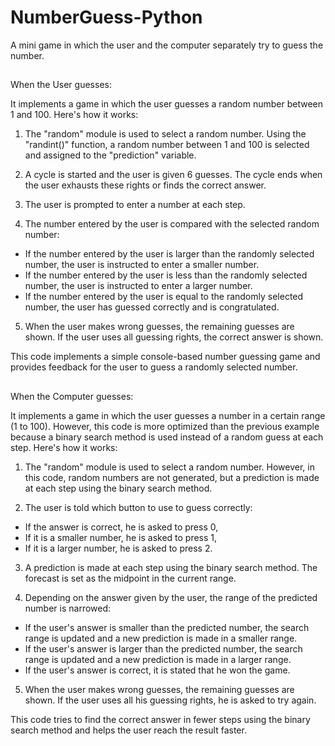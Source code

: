 # NumberGuess-Python
A mini game in which the user and the computer separately try to guess the number.

##

When the User guesses:

It implements a game in which the user guesses a random number between 1 and 100. Here's how it works:

1. The "random" module is used to select a random number. Using the "randint()" function, a random number between 1 and 100 is selected and assigned to the "prediction" variable.

2. A cycle is started and the user is given 6 guesses. The cycle ends when the user exhausts these rights or finds the correct answer.

3. The user is prompted to enter a number at each step.

4. The number entered by the user is compared with the selected random number:
  - If the number entered by the user is larger than the randomly selected number, the user is instructed to enter a smaller number.
  - If the number entered by the user is less than the randomly selected number, the user is instructed to enter a larger number.
  - If the number entered by the user is equal to the randomly selected number, the user has guessed correctly and is congratulated.

5. When the user makes wrong guesses, the remaining guesses are shown. If the user uses all guessing rights, the correct answer is shown.

This code implements a simple console-based number guessing game and provides feedback for the user to guess a randomly selected number.

##

When the Computer guesses:

It implements a game in which the user guesses a number in a certain range (1 to 100). However, this code is more optimized than the previous example because a binary search method is used instead of a random guess at each step. Here's how it works:

1. The "random" module is used to select a random number. However, in this code, random numbers are not generated, but a prediction is made at each step using the binary search method.

2. The user is told which button to use to guess correctly:
  - If the answer is correct, he is asked to press 0,
  - If it is a smaller number, he is asked to press 1,
  - If it is a larger number, he is asked to press 2.

3. A prediction is made at each step using the binary search method. The forecast is set as the midpoint in the current range.

4. Depending on the answer given by the user, the range of the predicted number is narrowed:
  - If the user's answer is smaller than the predicted number, the search range is updated and a new prediction is made in a smaller range.
  - If the user's answer is larger than the predicted number, the search range is updated and a new prediction is made in a larger range.
  - If the user's answer is correct, it is stated that he won the game.

5. When the user makes wrong guesses, the remaining guesses are shown. If the user uses all his guessing rights, he is asked to try again.

This code tries to find the correct answer in fewer steps using the binary search method and helps the user reach the result faster.
